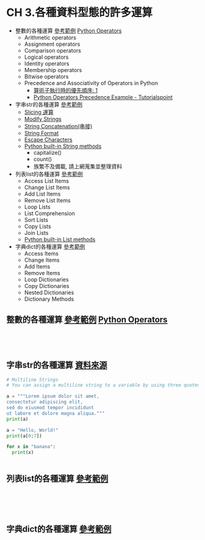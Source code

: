 # CH 3.各種資料型態的許多運算
  - 整數的各種運算 [參考範例](https://www.w3schools.com/python/python_numbers.asp)  [Python Operators](https://www.w3schools.com/python/python_operators.asp)
    - Arithmetic operators
    - Assignment operators
    - Comparison operators
    - Logical operators
    - Identity operators
    - Membership operators
    - Bitwise operators
    - Precedence and Associativity of Operators in Python 
      - [算術子執行時的優先順序: 1](https://www.programiz.com/python-programming/precedence-associativity) 
      - [Python Operators Precedence Example - Tutorialspoint]()
  - 字串str的各種運算 [參考範例](https://www.w3schools.com/python/python_strings.asp)
    - [Slicing 運算](https://www.w3schools.com/python/python_strings_slicing.asp)
    - [Modify Strings](https://www.w3schools.com/python/python_strings_modify.asp)
    - [String Concatenation(串接)](https://www.w3schools.com/python/python_strings_concatenate.asp)
    - [String Format](https://www.w3schools.com/python/python_strings_format.asp)
    - [Escape Characters](https://www.w3schools.com/python/python_strings_escape.asp)
    - [Python built-in String methods](https://www.w3schools.com/python/python_strings_methods.asp)
      - capitalize()
      - count()
      - 族繁不及備載, 請上網蒐集並整理資料
  - 列表list的各種運算  [參考範例](https://www.w3schools.com/python/python_lists.asp)
    - Access List Items
    - Change List Items
    - Add List Items
    - Remove List Items
    - Loop Lists
    - List Comprehension
    - Sort Lists
    - Copy Lists
    - Join Lists
    - [Python built-in List methods](https://www.w3schools.com/python/python_lists_methods.asp)
  - 字典dict的各種運算 [參考範例](https://www.w3schools.com/python/python_dictionaries.asp)
    - Access Items
    - Change Items
    - Add Items
    - Remove Items
    - Loop Dictionaries
    - Copy Dictionaries
    - Nested Dictionaries
    - Dictionary Methods

## 整數的各種運算 [參考範例](https://www.w3schools.com/python/python_numbers.asp)  [Python Operators](https://www.w3schools.com/python/python_operators.asp)

```python


```

```python


```

```python


```

```python


```

## 字串str的各種運算 [資料來源](https://www.w3schools.com/python/python_strings.asp)
```python
# Multiline Strings
# You can assign a multiline string to a variable by using three quotes:

a = """Lorem ipsum dolor sit amet,
consectetur adipiscing elit,
sed do eiusmod tempor incididunt
ut labore et dolore magna aliqua."""
print(a)
```

```python
a = "Hello, World!"
print(a[0:7])
```

```python
for x in "banana":
  print(x)
```

```python


```

## 列表list的各種運算  [參考範例](https://www.w3schools.com/python/python_lists.asp)

```python


```

```python


```

```python


```

```python


```
```python


```
## 字典dict的各種運算 [參考範例](https://www.w3schools.com/python/python_dictionaries.asp)

```python


```

```python


```



```python


```

```python


```



```python


```

```python


```






